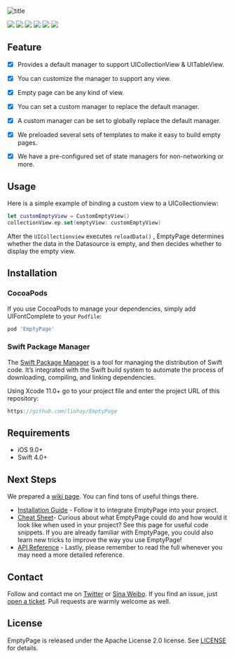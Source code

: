 ![title](https://s.linhey.com/emptypage-17.png)

![](https://img.shields.io/github/workflow/status/linhay/EmptyPage/build/master)
![](https://img.shields.io/cocoapods/v/EmptyPage.svg)
![](https://img.shields.io/cocoapods/l/EmptyPage.svg)
![](https://img.shields.io/cocoapods/p/EmptyPage.svg)
[![](https://img.shields.io/endpoint?url=https%3A%2F%2Fswiftpackageindex.com%2Fapi%2Fpackages%2Flinhay%2FEmptyPage%2Fbadge%3Ftype%3Dswift-versions)](https://swiftpackageindex.com/linhay/EmptyPage)
[![](https://img.shields.io/endpoint?url=https%3A%2F%2Fswiftpackageindex.com%2Fapi%2Fpackages%2Flinhay%2FEmptyPage%2Fbadge%3Ftype%3Dplatforms)](https://swiftpackageindex.com/linhay/EmptyPage)


## Feature

- [x] Provides a default manager to support UICollectionView & UITableView.
- [x] You can customize the manager to support any view.
- [x] Empty page can be any kind of view.
- [x] You can set a custom manager to replace the default manager.
- [x] A custom manager can be set to globally replace the default manager.
- [x] We preloaded several sets of templates to make it easy to build empty pages.
- [x] We have a pre-configured set of state managers for non-networking or more.



## Usage

Here is a simple example of binding a custom view to a UICollectionview:

````swift
let customEmptyView = CustomEmptyView()
collectionView.ep.set(emptyView: customEmptyView)
````

After the `UICollectionview` executes `reloadData()` , EmptyPage determines whether the data in the Datasource is empty, and then decides whether to display the empty view.



## Installation

### CocoaPods

If you use CocoaPods to manage your dependencies, simply add
UIFontComplete to your `Podfile`:

```ruby
pod 'EmptyPage'
```



### Swift Package Manager

The [Swift Package Manager](https://swift.org/package-manager/) is a tool for managing the distribution of Swift code. It’s integrated with the Swift build system to automate the process of downloading, compiling, and linking dependencies.

Using Xcode 11.0+ go to your project file and enter the project URL of this repository:

```swift
https://github.com/linhay/EmptyPage
```



## Requirements

- iOS 9.0+
- Swift 4.0+



## Next Steps

We prepared a [wiki page](https://github.com/linhay/EmptyPage/wiki). You can find tons of useful things there.

* [Installation Guide](https://github.com/linhay/EmptyPage/wiki/Installation-Guide) - Follow it to integrate EmptyPage into your project.
* [Cheat Sheet](https://github.com/linhay/EmptyPage/wiki/Cheat-Sheet)- Curious about what EmptyPage could do and how would it look like when used in your project? See this page for useful code snippets. If you are already familiar with EmptyPage, you could also learn new tricks to improve the way you use EmptyPage!
* [API Reference](https://linhay.github.io/EmptyPage/) - Lastly, please remember to read the full whenever you may need a more detailed reference.



## Contact

Follow and contact me on [Twitter](https://twitter.com/islinhey) or [Sina Weibo](https://weibo.com/islinhey). If you find an issue, just [open a ticket](https://github.com/linhay/EmptyPage/issues/new). Pull requests are warmly welcome as well.



## License

EmptyPage is released under the Apache License 2.0 license. See [LICENSE](https://github.com/linhay/EmptyPage/blob/master/LICENSE) for details.

